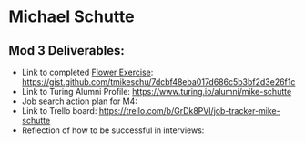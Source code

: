 # Michael Schutte

## Mod 3 Deliverables:

* Link to completed [Flower Exercise](https://github.com/turingschool/professional_skills/blob/master/files/Career%20Unit%20-%20The%20Flower%20Diagram.pdf): https://gist.github.com/tmikeschu/7dcbf48eba017d686c5b3bf2d3e26f1c
* Link to Turing Alumni Profile: https://www.turing.io/alumni/mike-schutte
* Job search action plan for M4:
* Link to Trello board: https://trello.com/b/GrDk8PVl/job-tracker-mike-schutte
* Reflection of how to be successful in interviews: 
